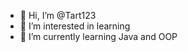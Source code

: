 - 👋 Hi, I’m @Tart123
- 👀 I’m interested in learning 
- 🌱 I’m currently learning Java and OOP

<!---
Tart123/Tart123 is a ✨ special ✨ repository because its `README.md` (this file) appears on your GitHub profile.
You can click the Preview link to take a look at your changes.
--->
